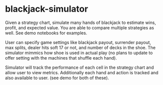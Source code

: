 # blackjack-simulator

Given a strategy chart, simulate many hands of blackjack to estimate wins, profit, and expected value. You are able to compare multiple strategies as well. See demo notebooks for examples.

User can specify game settings like blackjack payout, surrender payout, max splits, dealer hits soft 17 or not, and number of decks in the shoe. The simulator mimmics how shoe is used in actual play (no plans to update to offer setting with the machines that shuffle each hand).

Simulator will track the performance of each cell in the strategy chart and allow user to view metrics. Additionally each hand and action is tracked and also available to user. (see demo for both of these). 
